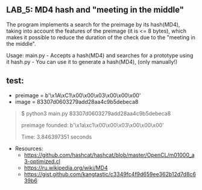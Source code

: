 LAB_5: MD4 hash and "meeting in the middle"
-
The program implements a search for the preimage by its hash(MD4), taking into account the features of the preimage
(it is <= 8 bytes), which makes it possible to reduce the duration of the check due to the "meeting in the middle".

Usage:
 main.py - Accepts a hash(MD4) and searches for a prototype using it
 hash.py - You can use it to generate a hash(MD4), (only manually!)


test: 
- 
- preimage =  b'\x1A\xC1\x00\x00\x03\x00\x00\x00'
- image    = 83307d0603279add28aa4c9b5debeca8

> $ python3 main.py 83307d0603279add28aa4c9b5debeca8
>
> preimage founded: b'\x1a\xc1\x00\x00\x03\x00\x00\x00'
> 
> Time: 3.846397351 seconds

- Resources:
  - https://github.com/hashcat/hashcat/blob/master/OpenCL/m01000_a3-optimized.cl
  - https://ru.wikipedia.org/wiki/MD4
  - https://gist.github.com/kangtastic/c3349fc4f9d659ee362b12d7d8c639b6
  